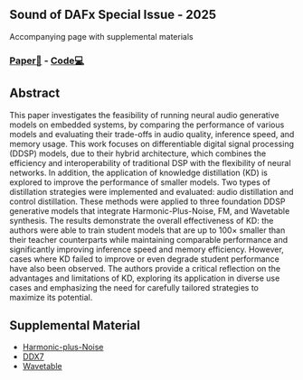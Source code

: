 <script type="text/x-mathjax-config"> MathJax.Hub.Config({ TeX: { equationNumbers: { autoNumber: "all" } } }); </script>
<script type="text/x-mathjax-config">
	MathJax.Hub.Config({
		tex2jax: {
			inlineMath: [ ['$','$'], ["\\(","\\)"] ],
      processEscapes: true
  }
});
</script>
<script src="https://cdn.mathjax.org/mathjax/latest/MathJax.js?config=TeX-AMS-MML_HTMLorMML" type="text/javascript"></script>

<!-- ... -->

<link href="https://maxcdn.bootstrapcdn.com/font-awesome/4.7.0/css/font-awesome.min.css" rel="stylesheet" integrity="sha384-wvfXpqpZZVQGK6TAh5PVlGOfQNHSoD2xbE+QkPxCAFlNEevoEH3Sl0sibVcOQVnN" crossorigin="anonymous" />
<link rel="stylesheet" href="{{ site.baseurl}}/css/trackswitch.min.css" />

##  Sound of DAFx Special Issue - 2025
Accompanying page with supplemental materials
### **[Paper📜](https://aes2.org/publications/elibrary-page/?id=22916)** - **[Code💻](https://github.com/gregogiudici/distilling-ddsp)**



## Abstract
This paper investigates the feasibility of running neural audio generative models on embedded systems, by comparing the performance of various models and evaluating their trade-offs in audio quality, inference speed, and memory usage. This work focuses on differentiable digital signal processing (DDSP) models, due to their hybrid architecture, which combines the efficiency and interoperability of traditional DSP with the flexibility of neural networks. In addition, the application of knowledge distillation (KD) is explored to improve the performance of smaller models. Two types of distillation strategies were implemented and evaluated: audio distillation and control distillation. These methods were applied to three foundation DDSP generative models that integrate Harmonic-Plus-Noise, FM, and Wavetable synthesis. The results demonstrate the overall effectiveness of KD: the authors were able to train student models that are up to 100× smaller than their teacher counterparts while maintaining comparable performance and significantly improving inference speed and memory efficiency. However, cases where KD failed to improve or even degrade student performance have also been observed. The authors provide a critical reflection on the advantages and limitations of KD, exploring its application in diverse use cases and emphasizing the need for carefully tailored strategies to maximize its potential.


## Supplemental Material
- [Harmonic-plus-Noise](https://gregogiudici.github.io/distilling-ddsp/hpn/)
- [DDX7](https://gregogiudici.github.io/distilling-ddsp/ddx7/)
- [Wavetable](https://gregogiudici.github.io/distilling-ddsp/wavetable/)